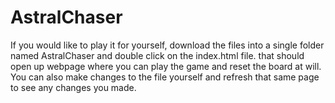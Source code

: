 # AstralChaser
If you would like to play it for yourself, download the files into a single folder named AstralChaser and double click on the index.html file. that should open up
webpage where you can play the game and reset the board at will. You can also make changes to the file yourself and refresh that same page to see any changes you made. 